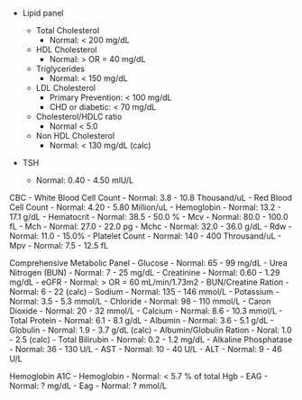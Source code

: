 - Lipid panel
    - Total Cholesterol
        - Normal: < 200 mg/dL
    - HDL Cholesterol
        - Normal: > OR = 40 mg/dL
    - Triglycerides
        - Normal: < 150 mg/dL
    - LDL Cholesterol
        - Primary Prevention: < 100 mg/dL
        - CHD or diabetic: < 70 mg/dL
    - Cholesterol/HDLC ratio
        - Normal < 5.0
    - Non HDL Cholesterol
        - Normal: < 130 mg/dL (calc)

- TSH
    - Normal: 0.40 - 4.50 mlU/L

CBC
    - White Blood Cell Count
        - Normal: 3.8 - 10.8 Thousand/uL
    - Red Blood Cell Count
        - Normal: 4.20 - 5.80 Million/uL
    - Hemoglobin
        - Normal: 13.2 - 17.1 g/dL
    - Hematocrit
        - Normal: 38.5 - 50.0 %
    - Mcv
        - Normal: 80.0 - 100.0 fL
    - Mch
        - Normal: 27.0 - 22.0 pg
    - Mchc
        - Normal: 32.0 - 36.0 g/dL
    - Rdw
        - Normal: 11.0 - 15.0%
    - Platelet Count
        - Normal: 140 - 400 Throusand/uL
    - Mpv
        - Normal: 7.5 - 12.5 fL

Comprehensive Metabolic Panel
    - Glucose
        - Normal: 65 - 99 mg/dL
    - Urea Nitrogen (BUN)
        - Normal: 7 - 25 mg/dL
    - Creatinine
        - Normal: 0.60 - 1.29 mg/dL
    - eGFR
        - Normal: > OR = 60 mL/min/1.73m2
    - BUN/Creatine Ration
        - Normal: 6 - 22 (calc)
    - Sodium
        - Normal: 135 - 146 mmol/L
    - Potassium
        - Normal: 3.5 - 5.3 mmol/L
    - Chloride
        - Normal: 98 - 110 mmol/L
    - Caron Dioxide
        - Normal: 20 - 32 mmol/L
    - Calcium
        - Normal: 8.6 - 10.3 mmol/L
    - Total Protein
        - Normal: 6.1 - 8.1 g/dL
    - Albumin
        - Normal: 3.6 - 5.1 g/dL
    - Globulin
        - Normal: 1.9 - 3.7 g/dL (calc)
    - Albumin/Globulin Ration
        - Noral: 1.0 - 2.5 (calc)
    - Total Bilirubin
        - Normal: 0.2 - 1.2 mg/dL
    - Alkaline Phosphatase
        - Normal: 36 - 130 U/L
    - AST
        - Normal: 10 - 40 U/L
    - ALT
        - Normal: 9 - 46 U/L

Hemoglobin A1C
    - Hemoglobin
        - Normal: < 5.7 % of total Hgb
    - EAG
        - Normal: ? mg/dL
    - Eag
        - Normal: ? mmol/L
